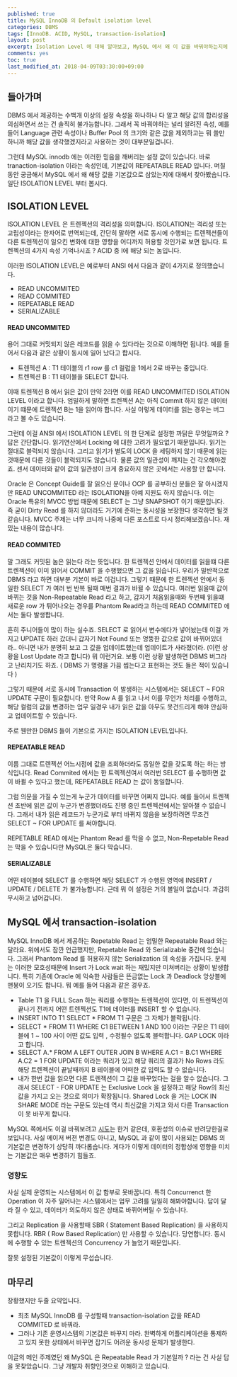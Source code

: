 ```yaml
---
published: true
title: MySQL InnoDB 의 Default isolation level  
categories: DBMS 
tags: [InnoDB. ACID, MySQL, transaction-isolation]
layout: post
excerpt: Isolation Level 에 대해 알아보고, MySQL 에서 왜 이 값을 바꿔야하는지에 대해서 알아봅니다.  
comments: yes
toc: true
last_modified_at: 2018-04-09T03:30:00+09:00
--- 
```


## 들아가며 

DBMS 에서 제공하는 수백개 이상의 설정 속성을 하나하나 다 알고 해당 값의 합리성을 의심하면서 쓰는 건 솔직히 불가능합니다. 그래서 꼭 바꿔야하는 널리 알려진 속성,  예를 들어 Language 관련 속성이나 Buffer Pool 의 크기와 같은 값을 제외하고는 뭐 쓸만하니까 해당 값을 생각했겠지라고 사용하는 것이 대부분일겁니다.  

그런데 MySQL innodb 에는 이러한 믿음을 깨버리는 설정 값이 있습니다. 바로 tranaction-isolation 이라는 속성인데, 기본값이  REPEATABLE READ 입니다. 며칠동안 궁금해서 MySQL 에서 왜 해당 값을 기본값으로 삼았는지에 대해서 찾아봤습니다. 일단 ISOLATION LEVEL 부터 봅시다. 

## ISOLATION LEVEL

ISOLATION LEVEL 은 트렌젝션의 격리성을 의미합니다. ISOLATION는 격리성 또는 고립성이라는 한자어로 번역되는데, 간단히 말하면 서로 동시에 수행되는 트렌젝션들이 다른 트렌젝션이 일으킨 변화에 대한 영향을 어디까지 허용할 것인가로 보면 됩니다. 트렌젝션의 4가지 속성 기억나시죠 ? ACID 중 I에 해당 되는 놈입니다. 

이러한 ISOLATION LEVEL은 예로부터 ANSI 에서 다음과 같이 4가지로 정의했습니다. 

* READ UNCOMMITED 
* READ COMMITED 
* REPEATABLE READ 
* SERIALIZABLE

#### READ UNCOMMITED 

용어 그대로 커밋되지 않은 레코드를 읽을 수 있다라는 것으로 이해하면 됩니다. 예를 들어서 다음과 같은 상황이 동시에 일어 났다고 합시다. 

* 트렌젝션 A : T1 테이블의 r1 row 를 c1 컬럼을 1에서 2로 바꾸는 중입니다.  
* 트렌젝션 B : T1 테이블을 SELECT 합니다. 

이때 트렌젝션 B 에서 읽은 값이 만약 2라면 이를 READ UNCOMMITED ISOLATION LEVEL 이라고 합니다. 엄밀하게 말하면 트렌젝션 A는 아직 Commit 하지 않은 데이터이기 떄문에 트렌젝션 B는 1을 읽어야 합니다. 사실 이렇게 데이터를 읽는 경우는 버그라고 볼 수도 있습니다. 

그런데 이걸 ANSI 에서 ISOLATION LEVEL 의 한 단계로 설정한 까닭은 무엇일까요 ? 답은 간단합니다. 읽기연산에서 Locking 에 대한 고려가 필요없기 때문입니다. 읽기는 절대로 블럭되지 않습니다. 그리고 읽기가 별도의 LOCK 을 세팅하지 않기 때문에 읽는 것때문에 다른 것들이 블럭되지도 않습니다.  물론 값의 일관성이 깨지는 건 각오해야겠죠. 센서 데이터와 같이 값의 일관성이 크게 중요하지 않은 곳에서는 사용할 만 합니다. 

Oracle 은 Concept Guide를 잘 읽으신 분이나 OCP 를 공부하신 분들은 잘 아시겠지만 READ UNCOMMITED 라는 ISOLATION을 아예 지원도 하지 않습니다. 이는 Oracle 특유의 MVCC 방법 때문에 SELECT 는 그냥 SNAPSHOT 이기 때문입니다. 즉 굳이 Dirty Read 를 하지 않더라도 거기에 준하는 동시성을 보장한다 생각하면 될것 같습니다. MVCC 주제는 너무 크니까 나중에 다른 포스트로 다시 정리해보겠습니다. 재밌는 내용이 많습니다. 

#### READ COMMITED 

말 그래도 커밋된 놈은 읽는다 라는 뜻입니다. 한 트렌젝션 안에서 데이터를 읽을떄 다른 트렌젝션이 이미 읽어서 COMMIT 을 수행했으면 그 값을 읽습니다. 우리가 밀반적으로 DBMS 라고 하면 대부분 기본이 바로 이겁니다. 그렇기 때문에 한 트렌젝션 안에서 동일한  SELECT 가 여러 번 반복 될때 매번 결과가 바뀔 수 있습니다. 여러번 읽을때 값이 바뀌는 것을 Non-Repeatable Read 라고 하고, 갑자기 처음읽을때와 두번째 읽을떄 새로운 row 가 튀어나오는 경우를 Phantom Read라고 하는데 READ COMMITED 에서는 둘다 발생합니다. 

흔히 주니어들이 많이 하는 실수죠. SELECT 로 읽어서 변수에다가 넣어놨는데 이걸 가지고 UPDATE 하러 갔더니 갑자기 Not Found 또는 엉뚱한 값으로 값이 바뀌어있더라.. 아니면 내가 분명히 보고 그 값을 업데이트했는데 업데이트가 사라졌더라. (이런 상황을 Lost Update 라고 합니다) 뭐 이런거요. 보통 이런 상황 발생하면 DBMS 버그라고 난리치기도 하죠. ( DBMS 가 명령을 가끔 씹는다고 표현하는 것도 들은 적이 있습니다 )

그렇기 때문에 서로 동시에 Transaction 이 발생하는 시스템에서는 SELECT ~ FOR UPDATE 구문이 필요합니다. 만약 Row A 를 읽고 나서 이를 무언가 처리를 수행하고, 해당 컬럼의 값을 변경하는 업무 일경우 내가 읽은 값을 아무도 못건드리게 해야 안심하고 업데이트할 수 있습니다. 

주로 웬만한 DBMS 들이 기본으로 가지는 ISOLATION LEVEL입니다. 

#### REPEATABLE READ 

이름 그대로 트렌젝션 어느시점에 값을 조회하더라도 동일한 값을 갖도록 하는 하는 방식입니다. Read Commited 에서는 한 트렉젝션여서 여러번 SELECT 를 수행하면 값이 바뀔 수 있다고 했는데, REPEATABLE READ 는 값이 동일합니다. 

그럼 의문을 가질 수 있는게 누군가 데이터를 바꾸면 어쩌지 입니다. 예를 들어서 트렌젝션 초반에 읽은 값이 누군가 변경했더라도 진행 중인 트렌젝션에서는 알아챌 수 없습니다. 그래서 내가 읽은 레코드가 누군가로 부터 바뀌지 않음을 보장하려면 무조건 SELECT ~ FOR UPDATE 를 써야합니다. 

REPETABLE READ 에서는  Phantom Read 를 막을 수 없고, Non-Repetable Read 는 막을 수 있습니다만 MySQL은 둘다 막습니다. 

#### SERIALIZABLE

어떤 테이블에 SELECT 를 수행하면 해당 SELECT 가 수행된 영역에 INSERT / UPDATE / DELETE 가 불가능합니다. 근데 뭐 이 설정은 거의 볼일이 없습니다.  과감히 무시하고 넘어갑니다. 

## MySQL 에서 transaction-isolation

MySQL InnoDB 에서 제공하는 Repetable Read 는  엄밀한 Repeatable Read 와는 달라요. 위에서도 잠깐 언급했지만,  Repetable Read 와 Serializable 중간에 있습니다. 그래서 Phantom Read 를 허용하지 않는 Serialization 의 속성을 가집니다. 문제는 이러한 모호성때문에 Insert 가 Lock wait 하는 재밌지만 미쳐버리는 상황이 발생합니다. 특히 기존에 Oracle 에 익숙한 사람들은 뜬금없는 Lock 과 Deadlock 앙상블에 맨붕이 오기도 합니다. 뭐 예를 들어 다음과 같은 경우죠. 

* Table T1 을 FULL Scan 하는 쿼리를 수행하는 트렌젝션이 있다면, 이 트렌젝션이 끝나기 전까지 어떤 트렌젝션도 T1에 데이터를 INSERT 할 수 없습니다. 
* INSERT INTO T1 SELECT * FROM T1 구문은 그 자체가 블락됩니다.  
* SELECT * FROM T1 WHERE C1 BETWEEN 1 AND 100 이라는 구문은 T1 테이블에 1 ~ 100 사이 어떤 값도 입력 , 수정될수 없도록 블럭합니다. GAP LOCK 이라고 합니다. 
* SELECT A.* FROM A LEFT OUTER JOIN B WHERE A.C1 = B.C1 WHERE A.C2 = 1 FOR UPDATE 이라는 쿼리가 있고 해당 쿼리의 결과가 No Rows 라도 해당 트렌젝션이 끝날때까지 B 테이블에 어떠한 값 입력도 할 수 없습니다.
* 내가 한번 값을 읽으면 다른 트렌젝션이 그 값을 바꾸었다는 걸을 알수 없습니다. 그래서 SELECT - FOR UPDATE 는 Exclusive Lock 을 설정하고 해당 Row의 최신 값을 가지고 오는 것으로 의미가 확장됩니다. Shared Lock 을 거는 LOCK IN SHARE MODE 라는 구문도 있는데 역시 최신값을 가지고 와서 다른 Transaction 이 못 바꾸게 합니다. 


MySQL 쪽에서도 이걸 바꿔보려고 [시도](http://www.tocker.ca/2015/01/14/proposal-to-change-replication-and-innodb-settings-in-mysql-5-7.html)는 한거 같은데, 호환성의 이슈로 반려당한걸로 보입니다. 사실 메이저 버젼 변경도 아니고, MySQL 과 같이 많이 사용되는 DBMS 의 기본값은 변경하기 상당히 까다롭습니다. 게다가 이렇게 데이터의 정합성에 영향을 미치는 기본값은 매우 변경하기 힘들죠. 


### 영향도 

사실 실제 운영되는 시스템에서 이 값 함부로 못바꿉니다. 특히 Concurrenct 한 Operation 이 자주 일어나는 시스템에서는 업무 고려를 일일히 해봐야합니다. 답이 달라 질 수 있고, 데이터가 의도하지 않은 상태로 바뀌어버릴 수 있습니다. 

그리고 Replication 을 사용할때 SBR ( Statement Based Replication)  을 사용하지 못합니다. RBR ( Row Based Replication) 만 사용할 수 있습니다. 당연합니다. 동시에 수행할 수 있는 트렌젝션의 Concurrency 가 늘었기 때문입니다. 

잘못 설정된 기본값이 이렇게 무섭습니다. 

## 마무리

장황했지만 두줄 요약입니다.  

* 최초 MySQL InnoDB 를 구성할때 transaction-isolation 값을 READ COMMITED 로 바꿔라. 
* 그러나 기존 운영시스템의 기본값은 바꾸지 마라. 완벽하게 어플리케이션을 통제하고 있지 못한 상태에서 바꾸면 잡기도 어려운 동시성 문제가 발생한다. 

이글의 메인 주제였던 왜 MySQL 은 Repeatable Read 가 기본일까 ? 라는 건 사실 답을 못찾았습니다. 그냥 개발자 취향인것으로 이해하고 있습니다. 